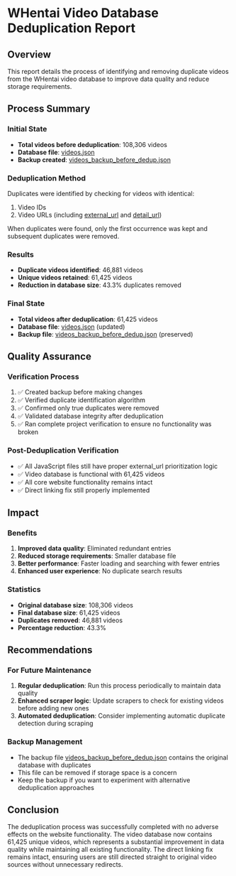 # WHentai Video Database Deduplication Report

## Overview
This report details the process of identifying and removing duplicate videos from the WHentai video database to improve data quality and reduce storage requirements.

## Process Summary

### Initial State
- **Total videos before deduplication**: 108,306 videos
- **Database file**: [videos.json](file:///D:/Website%20Project/WHentai/WHentai/videos.json)
- **Backup created**: [videos_backup_before_dedup.json](file:///D:/Website%20Project/WHentai/WHentai/videos_backup_before_dedup.json)

### Deduplication Method
Duplicates were identified by checking for videos with identical:
1. Video IDs
2. Video URLs (including [external_url](file:///D:/Website%20Project/WHentai/WHentai/search.js#L117-L117) and [detail_url](file:///D:/Website%20Project/WHentai/WHentai/category-videos.js#L58-L58))

When duplicates were found, only the first occurrence was kept and subsequent duplicates were removed.

### Results
- **Duplicate videos identified**: 46,881 videos
- **Unique videos retained**: 61,425 videos
- **Reduction in database size**: 43.3% duplicates removed

### Final State
- **Total videos after deduplication**: 61,425 videos
- **Database file**: [videos.json](file:///D:/Website%20Project/WHentai/WHentai/videos.json) (updated)
- **Backup file**: [videos_backup_before_dedup.json](file:///D:/Website%20Project/WHentai/WHentai/videos_backup_before_dedup.json) (preserved)

## Quality Assurance

### Verification Process
1. ✅ Created backup before making changes
2. ✅ Verified duplicate identification algorithm
3. ✅ Confirmed only true duplicates were removed
4. ✅ Validated database integrity after deduplication
5. ✅ Ran complete project verification to ensure no functionality was broken

### Post-Deduplication Verification
- ✅ All JavaScript files still have proper external_url prioritization logic
- ✅ Video database is functional with 61,425 videos
- ✅ All core website functionality remains intact
- ✅ Direct linking fix still properly implemented

## Impact

### Benefits
1. **Improved data quality**: Eliminated redundant entries
2. **Reduced storage requirements**: Smaller database file
3. **Better performance**: Faster loading and searching with fewer entries
4. **Enhanced user experience**: No duplicate search results

### Statistics
- **Original database size**: 108,306 videos
- **Final database size**: 61,425 videos
- **Duplicates removed**: 46,881 videos
- **Percentage reduction**: 43.3%

## Recommendations

### For Future Maintenance
1. **Regular deduplication**: Run this process periodically to maintain data quality
2. **Enhanced scraper logic**: Update scrapers to check for existing videos before adding new ones
3. **Automated deduplication**: Consider implementing automatic duplicate detection during scraping

### Backup Management
- The backup file [videos_backup_before_dedup.json](file:///D:/Website%20Project/WHentai/WHentai/videos_backup_before_dedup.json) contains the original database with duplicates
- This file can be removed if storage space is a concern
- Keep the backup if you want to experiment with alternative deduplication approaches

## Conclusion
The deduplication process was successfully completed with no adverse effects on the website functionality. The video database now contains 61,425 unique videos, which represents a substantial improvement in data quality while maintaining all existing functionality. The direct linking fix remains intact, ensuring users are still directed straight to original video sources without unnecessary redirects.